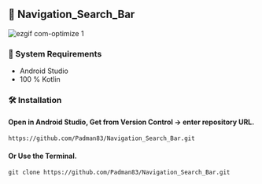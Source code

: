 ## 📱 Navigation_Search_Bar

![ezgif com-optimize 1 ](https://user-images.githubusercontent.com/45048950/91487401-410e5c80-e8e0-11ea-916b-7d7937288010.gif)

### 🧰 System Requirements

* Android Studio
* 100 % Kotlin

### 🛠️ Installation 

#### Open in Android Studio, Get from Version Control -> enter repository URL.

```
https://github.com/Padman83/Navigation_Search_Bar.git
```

#### Or Use the Terminal.

```
git clone https://github.com/Padman83/Navigation_Search_Bar.git
